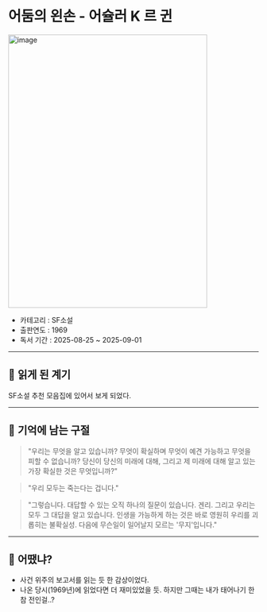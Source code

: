 어둠의 왼손 - 어슐러 K 르 귄
===============
<img width="400" height="550" alt="image" src="https://contents.kyobobook.co.kr/sih/fit-in/400x0/pdt/9788952771827.jpg" />

* 카테고리 : SF소설
* 출판연도 : 1969
* 독서 기간 : 2025-08-25 ~ 2025-09-01

* * * 
## 🌟 읽게 된 계기
SF소설 추천 모음집에 있어서 보게 되었다.

* * *
## 🌟 기억에 남는 구절

> "우리는 무엇을 알고 있습니까? 무엇이 확실하며 무엇이 예견 가능하고 무엇을 피할 수 없습니까? 
당신이 당신의 미래에 대해, 그리고 제 미래에 대해 알고 있는 가장 확실한 것은 무엇입니까?"

> "우리 모두는 죽는다는 겁니다."

>  "그렇습니다. 대답할 수 있는 오직 하나의 질문이 있습니다. 겐리.
그리고 우리는 모두 그 대답을 알고 있습니다.
인생을 가능하게 하는 것은 바로 영원히 우리를 괴롭히는 불확실성.
다음에 무슨일이 일어날지 모르는 '무지'입니다."

* * *
## 🌟 어땠냐?
* 사건 위주의 보고서를 읽는 듯 한 감상이었다.
* 나온 당시(1969년)에 읽었다면 더 재미있었을 듯. 하지만 그때는 내가 태어나기 한참 전인걸..?
